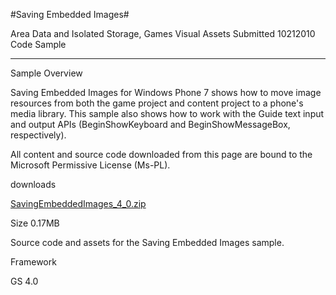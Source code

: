 #Saving Embedded Images#

Area
Data and Isolated Storage, Games Visual Assets
Submitted
10212010
Code Sample

---

Sample Overview

Saving Embedded Images for Windows Phone 7 shows how to move image resources from both the game project and content project to a phone's media library. This sample also shows how to work with the Guide text input and output APIs (BeginShowKeyboard and BeginShowMessageBox, respectively).


All content and source code downloaded from this page are bound to the Microsoft Permissive License (Ms-PL).

downloads

[SavingEmbeddedImages_4_0.zip](https://github.com/DDReaper/XNAGameStudio/blob/master/Samples/SavingEmbeddedImages_4_0.zip?raw=true)

Size 0.17MB

Source code and assets for the Saving Embedded Images sample.

Framework

GS 4.0